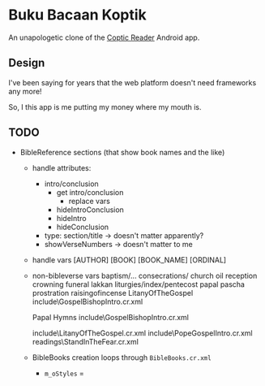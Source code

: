 # Buku Bacaan Koptik

An unapologetic clone of the [Coptic Reader](https://play.google.com/store/apps/details?id=com.app.copticreader&hl=en_US) Android app.

## Design
I've been saying for years that the web platform doesn't need frameworks any more!

So, I this app is me putting my money where my mouth is.

## TODO
- BibleReference sections (that show book names and the like)
	- handle attributes:
		- intro/conclusion
			- get intro/conclusion
				- replace vars
			- hideIntroConclusion
			- hideIntro
			- hideConclusion
		- type: section/title -> doesn't matter apparently?
		- showVerseNumbers -> doesn't matter to me

	- handle vars
		[AUTHOR]
		[BOOK]
		[BOOK_NAME]
		[ORDINAL]

	- non-bibleverse vars
		baptism/...
		consecrations/
			church
			oil
			reception
		crowning
		funeral
		lakkan
		liturgies/index/pentecost
		papal
		pascha
		prostration
		raisingofincense
			LitanyOfTheGospel
				include\GospelBishopIntro.cr.xml

		Papal Hymns
			include\GospelBishopIntro.cr.xml

		include\LitanyOfTheGospel.cr.xml
		include\PopeGospelIntro.cr.xml
		readings\StandInTheFear.cr.xml

	- BibleBooks creation loops through `BibleBooks.cr.xml`
		- `m_oStyles` = <Style id>
			- <Introduction> & <Conclusion>
			- possible 3 languages
		- `m_oBooks` = <Book id style>
			- <Book> & <Author>
			- possible 3 languages
			- style attr is the link between <Style> & <Book>

- repository
	- network data source
	- internal data source

- translations

- DONE - SeasonEvaluator tests
	- isFeast blows up
		- in java, isFeast => Seasons.isSeason => Seasons.matchesCurrentSeason => SeasonEvaluator.checkCurrentSeason (including its leaves)
		- SeasonEvaluator.checkCurrentSeason is like a mini version of SeasonEvaluator.isCurrentSeason it only checks:
			- isSaintSeason
			- isForceSeason

## Notes

## Environment Setup

### Decrypter App (Android)
- Android Studio should take care of everything
- Add the encrypted folders under the `app\src\main\assets` folder

### Decrypter (Java)
This one gave great results, but it failed to render some of the arabic characters (on Windows at least)
- Using VSCode, install the Java extension pack, and set the source/destination folders.

### web
No setup necessary! (That's a lie!!)
Just run index.html (or use IIS for example, create an application point it to the `web` folder, and just browse)

### editor
This is a document editor app where we can add new languages to the existing documents.
- open `index.html`, open the document, make the changes in the right-hand column, and save
- replace the old XML under `web/assets/documents/...` with the updated XML

### mobile
This is a Capacitor app that is used to create the actual Android app.
- run `npm install` (only after cloning the repo for the first time)
- run `npm run build`
- run `npx capacitor sync android`
- open Android Studio and build the app!

#### Generating App Icon & Splash Screen
- The `www/manifest.json` file is needed for the assets package to work!
- run the below command
```
npx @capacitor/assets generate --iconBackgroundColor #fff0d9 --iconBackgroundColorDark #fff0d9 --splashBackgroundColor #fff0d9 --splashBackgroundColorDark #fff0d9
```
More info [here](https://github.com/ionic-team/capacitor-assets)

### web-ng (incomplete code) - DELETED in 4476f262bc397607dd3048ec2e4e3e2342f65fa3
- Go to your new project: cd .\web-ng
- Run ionic serve within the app directory to see your app in the browser
- Run ionic capacitor add to add a native iOS or Android project using Capacitor
- Generate your app icon and splash screens using cordova-res --skip-config --copy
- Explore the Ionic docs for components, tutorials, and more: https://ion.link/docs
- Building an enterprise app? Ionic has Enterprise Support and Features: https://ion.link/enterprise-edition

## Notes
menu URI code (for future reference)
```javascript
const xml = new DOMParser().parseFromString(DEFAULT_MENU, 'text/xml').documentElement;
xml.querySelectorAll('[path]').toArray().forEach(p => {
	let segments = [];
	let seg = p;

	while (seg) {
		segments.unshift(seg);
		seg = seg.parentElement;
	}

	p.setAttribute('uri', segments.map(s => s.getAttribute('name')).join('/').toLowerCase().replace(/ /g, '-').replace(/'/g, ''));
});
```
